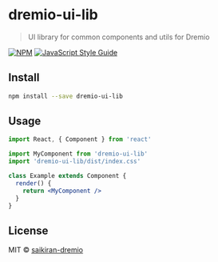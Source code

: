 # dremio-ui-lib

> UI library for common components and utils for Dremio

[![NPM](https://img.shields.io/npm/v/dremio-ui-lib.svg)](https://www.npmjs.com/package/dremio-ui-lib) [![JavaScript Style Guide](https://img.shields.io/badge/code_style-standard-brightgreen.svg)](https://standardjs.com)

## Install

```bash
npm install --save dremio-ui-lib
```

## Usage

```jsx
import React, { Component } from 'react'

import MyComponent from 'dremio-ui-lib'
import 'dremio-ui-lib/dist/index.css'

class Example extends Component {
  render() {
    return <MyComponent />
  }
}
```

## License

MIT © [saikiran-dremio](https://github.com/saikiran-dremio)
